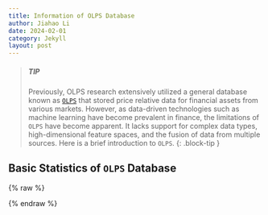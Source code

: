 ```yaml
---
title: Information of OLPS Database
author: Jiahao Li
date: 2024-02-01
category: Jekyll
layout: post
---
```


> ##### TIP
> 
> Previously, OLPS research extensively utilized a general database known as [``OLPS``][1] that stored price relative data for financial assets from various markets. However, as data-driven technologies such as machine learning have become prevalent in finance, the limitations of ``OLPS`` have become apparent. It lacks support for complex data types, high-dimensional feature spaces, and the fusion of data from multiple sources. Here is a brief introduction to ``OLPS``.
{: .block-tip }


## Basic Statistics of ``OLPS`` Database

{% raw %}
<meta charset="utf-8">
<div style="display: flex; justify-content: center;">
    <div id="table_olps"></div>
</div>
<script type="text/javascript" src="https://www.gstatic.com/charts/loader.js"></script>
<script type="text/javascript">
google.charts.load('current', {'packages':['table']});
google.charts.setOnLoadCallback(drawTable);
function drawTable() {
    var data = new google.visualization.DataTable();
    data.addColumn('string', 'Name');
    data.addColumn('string', 'Market');
    data.addColumn('string', 'Country/Region');
    data.addColumn('string', 'Data Frequency');
    data.addColumn('number', '# of assets');
    data.addColumn('string', 'Data Range');
    data.addColumn('string', '# of total periods');
    data.addColumn('number', '# of features');
    data.addRows([
        ['NYSE(O)', 'Stock', 'United States', 'Daily', 36, '02/Jan/1972 - 29/Dec/2017', '5,651', 1],
        ['NYSE(N)', 'Stock', 'United States', 'Daily', 23, '15/Sep/1986 - 31/Dec/2017', '6,431', 1],
        ['DJIA', 'Stock', 'United States', 'Daily', 30, '01/Jan/1963 - 30/Dec/2017', '507', 1],  
        ['SP500', 'Stock', 'United States', 'Daily', 25, '02/Jan/1972 - 29/Dec/2017', '1,276', 1],
        ['TSE', 'Stock', 'Canada', 'Daily', 88, '15/Sep/1986 - 31/Dec/2017', '1,259', 1]
    // 表格的其他行
    ]);
    var table = new google.visualization.Table(document.getElementById('table_olps'));
    table.draw(data, {showRowNumber: true, width: '100%', height: '100%'});
}
</script>
{% endraw %}

[1]: https://www.jmlr.org/papers/v17/15-317.html